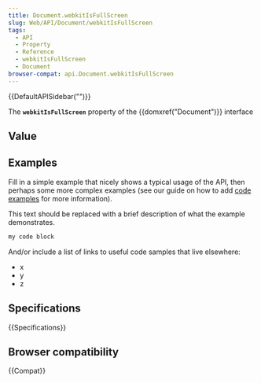 ```yaml
---
title: Document.webkitIsFullScreen
slug: Web/API/Document/webkitIsFullScreen
tags:
  - API
  - Property
  - Reference
  - webkitIsFullScreen
  - Document
browser-compat: api.Document.webkitIsFullScreen
---
```

{{DefaultAPISidebar("")}}

The **`webkitIsFullScreen`** property of the {{domxref("Document")}} interface 

## Value



## Examples

Fill in a simple example that nicely shows a typical usage of the API, then perhaps some more complex examples (see our guide on how to add [code examples](/en-US/docs/MDN/Contribute/Structures/Code_examples) for more information).

This text should be replaced with a brief description of what the example demonstrates.

```js
my code block
```

And/or include a list of links to useful code samples that live elsewhere:

*   x
*   y
*   z

## Specifications

{{Specifications}}

## Browser compatibility

{{Compat}}


